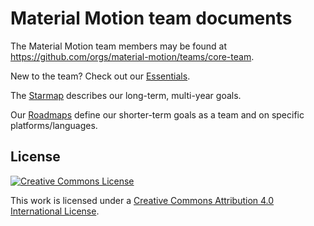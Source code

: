 # Material Motion team documents

The Material Motion team members may be found at https://github.com/orgs/material-motion/teams/core-team.

New to the team? Check out our [Essentials](essentials.md).

The [Starmap](https://material-motion.gitbooks.io/material-motion-starmap/content/) describes our long-term, multi-year goals.

Our [Roadmaps](roadmaps/) define our shorter-term goals as a team and on specific platforms/languages.

## License

[![Creative Commons License](https://i.creativecommons.org/l/by/4.0/88x31.png)](http://creativecommons.org/licenses/by/4.0/)

This work is licensed under a [Creative Commons Attribution 4.0 International License](http://creativecommons.org/licenses/by/4.0/).